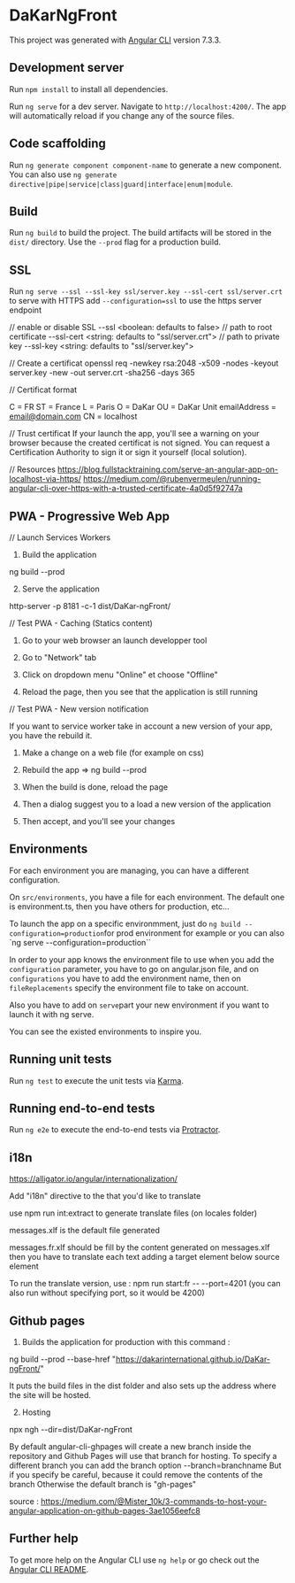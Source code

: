 # DaKarNgFront

This project was generated with [Angular CLI](https://github.com/angular/angular-cli) version 7.3.3.

## Development server

Run `npm install` to install all dependencies.  

Run `ng serve` for a dev server. Navigate to `http://localhost:4200/`. The app will automatically reload if you change any of the source files.

## Code scaffolding

Run `ng generate component component-name` to generate a new component. You can also use `ng generate directive|pipe|service|class|guard|interface|enum|module`.

## Build

Run `ng build` to build the project. The build artifacts will be stored in the `dist/` directory. Use the `--prod` flag for a production build.

## SSL
Run `ng serve --ssl --ssl-key ssl/server.key --ssl-cert ssl/server.crt` to serve with HTTPS
add `--configuration=ssl` to use the https server endpoint

// enable or disable SSL
--ssl <boolean: defaults to false>
// path to root certificate
--ssl-cert <string: defaults to "ssl/server.crt">
// path to private key
--ssl-key <string: defaults to "ssl/server.key">

// Create a certificat
openssl req -newkey rsa:2048 -x509 -nodes -keyout server.key -new -out server.crt -sha256 -days 365

// Certificat format

C = FR
ST = France
L = Paris
O = DaKar
OU = DaKar Unit
emailAddress = email@domain.com
CN = localhost

// Trust certificat
If your launch the app, you'll see a warning on your browser because the created certificat is not signed. You can request a Certification Authority to sign it or sign it yourself (local solution).

// Resources
https://blog.fullstacktraining.com/serve-an-angular-app-on-localhost-via-https/
https://medium.com/@rubenvermeulen/running-angular-cli-over-https-with-a-trusted-certificate-4a0d5f92747a

## PWA - Progressive Web App

// Launch Services Workers

1) Build the application

ng build --prod

2) Serve the application

http-server -p 8181 -c-1 dist/DaKar-ngFront/

// Test PWA - Caching (Statics content)

1) Go to your web browser an launch developper tool

2) Go to "Network" tab

3) Click on dropdown menu "Online" et choose "Offline"

4) Reload the page, then you see that the application is still running

// Test PWA - New version notification

If you want to service worker take in account a new version of your app, you have the rebuild it.

1) Make a change on a web file (for example on css)

2) Rebuild the app => ng build --prod

3) When the build is done, reload the page

4) Then a dialog suggest you to a load a new version of the application

5) Then accept, and you'll see your changes

## Environments

For each environment you are managing, you can have a different configuration.

On `src/environments`, you have a file for each environment.
The default one is environment.ts, then you have others for production, etc...

To launch the app on a specific environmment, just do 
`ng build --configuration=production`for prod environment for example
or you can also `ng serve --configuration=production``

In order to your app knows the environment file to use when you add the `configuration` parameter, you have to go on angular.json file, and on `configurations` you have to add the environment name, then on `fileReplacements` specify the environment file to take on account. 

Also you have to add on `serve`part your new environment if you want to launch it with ng serve.

You can see the existed environments to inspire you. 


## Running unit tests

Run `ng test` to execute the unit tests via [Karma](https://karma-runner.github.io).

## Running end-to-end tests

Run `ng e2e` to execute the end-to-end tests via [Protractor](http://www.protractortest.org/).

## i18n

https://alligator.io/angular/internationalization/

Add "i18n" directive to the that you'd like to translate

use npm run int:extract to generate translate files (on locales folder)

messages.xlf is the default file generated

messages.fr.xlf should be fill by the content generated on messages.xlf
then you have to translate each text adding a target element below source element

To run the translate version, use : npm run start:fr -- --port=4201 (you can also run without specifying port, so it would be 4200)

## Github pages

1. Builds the application for production with this command :  

ng build --prod --base-href "https://dakarinternational.github.io/DaKar-ngFront/"

It puts the build files in the dist folder and also sets up the address where the site will be hosted.

2. Hosting

npx ngh --dir=dist/DaKar-ngFront

By default angular-cli-ghpages will create a new branch inside the repository and Github Pages will use that branch for hosting. To specify a different branch you can add the branch option
--branch=branchname
But if you specify be careful, because it could remove the contents of the branch
Otherwise the default branch is "gh-pages"

source : https://medium.com/@Mister_10k/3-commands-to-host-your-angular-application-on-github-pages-3ae1056eefc8



## Further help

To get more help on the Angular CLI use `ng help` or go check out the [Angular CLI README](https://github.com/angular/angular-cli/blob/master/README.md).
